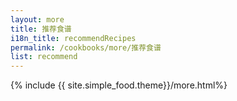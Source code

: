 ```yaml
---
layout: more
title: 推荐食谱
i18n_title: recommendRecipes
permalink: /cookbooks/more/推荐食谱
list: recommend
---
```

{% include {{ site.simple_food.theme}}/more.html%}
